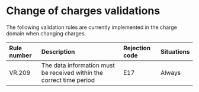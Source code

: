 # Change of charges validations

The following validation rules are currently implemented in the charge domain when changing charges.

|**Rule number**|**Description**|**Rejection code**|**Situations**|
|:-|:-|:-|:-|
|VR.209|The data information must be received within the correct time period|E17|Always|
